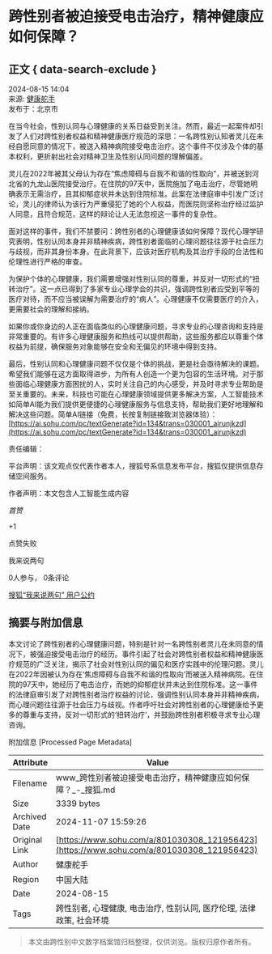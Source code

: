 # 跨性别者被迫接受电击治疗，精神健康应如何保障？

## 正文 { data-search-exclude }


2024-08-15 14:04  
来源: [健康舵手](https://www.sohu.com/a/m.sohu.com?spm=smpc.content-abroad.content.1.1730995109901hn2hcsy)  
发布于：北京市  

在当今社会，性别认同与心理健康的关系日益受到关注。然而，最近一起案件却引发了人们对跨性别者权益和精神健康医疗规范的深思：一名跨性别认知者灵儿在未经自愿同意的情况下，被送入精神病院接受电击治疗。这个事件不仅涉及个体的基本权利，更折射出社会对精神卫生及性别认同问题的理解偏差。

灵儿在2022年被其父母认为存在“焦虑障碍与自我不和谐的性取向”，并被送到河北省的九龙山医院接受治疗。在住院的97天中，医院施加了电击治疗，尽管她明确表示无需治疗，且其抑郁症状并未达到住院标准。此案在法律庭审中引发广泛讨论，灵儿的律师认为该行为严重侵犯了她的个人权益，而医院则坚称治疗经过监护人同意，且符合规范，这样的辩论让人无法忽视这一事件的复杂性。

面对这样的事件，我们不禁要问：跨性别者的心理健康该如何保障？现代心理学研究表明，性别认同本身并非精神疾病，跨性别者面临的心理问题往往源于社会压力与歧视，而非其身份本身。在此背景下，应该对医疗机构及其治疗手段的合法性和伦理性进行严格的审查。

为保护个体的心理健康，我们需要增强对性别认同的尊重，并反对一切形式的“扭转治疗”。这一点已得到了多家专业心理学会的共识，强调跨性别者应受到平等的医疗对待，而不应当被误解为需要治疗的“病人”。心理健康不仅需要医疗的介入，更需要社会的理解和接纳。

如果你或你身边的人正在面临类似的心理健康问题，寻求专业的心理咨询和支持是非常重要的。有许多心理健康服务和热线可以提供帮助，这些服务都应以尊重个体权益为前提，确保服务对象能够在安全和无偏见的环境中得到支持。

最后，性别认同和心理健康问题不仅仅是个体的挑战，更是社会亟待解决的课题。希望我们能够在这方面取得进步，为所有人创造一个更为包容的生活环境。对于那些面临心理健康方面困扰的人，实时关注自己的内心感受，并及时寻求专业帮助是至关重要的。未来，科技也可能在心理健康领域提供更多解决方案，人工智能技术如简单AI能为我们提供更便捷的心理健康服务与信息支持，帮助我们更好地理解和解决这些问题。简单AI链接（免费，长按复制链接致浏览器体验）：[https://ai.sohu.com/pc/textGenerate?id=134&trans=030001_airunjkzd](https://ai.sohu.com/pc/textGenerate?id=134&trans=030001_airunjkzd)

责任编辑：  

平台声明：该文观点仅代表作者本人，搜狐号系信息发布平台，搜狐仅提供信息存储空间服务。  

作者声明：本文包含人工智能生成内容  

_首赞_  

+1  

点赞失败  

我来说两句  

0人参与， 0条评论  

[搜狐“我来说两句” 用户公约](http://zt.pinglun.sohu.com/s2014/sljyhgy/index.shtml)  

## 摘要与附加信息

<!-- tcd_abstract -->
本文讨论了跨性别者的心理健康问题，特别是针对一名跨性别者灵儿在未同意的情况下，被强迫接受电击治疗的经历。事件引起了社会对跨性别者权益和精神健康医疗规范的广泛关注，揭示了社会对性别认同的偏见和医疗实践中的伦理问题。灵儿在2022年因被认为存在‘焦虑障碍与自我不和谐的性取向’而被送入精神病院。在住院的97天中，她经历了电击治疗，而她的抑郁症状并未达到住院标准。这一事件的法律庭审引发了对跨性别者治疗权益的讨论，强调性别认同本身并非精神疾病，而心理问题往往源于社会压力与歧视。作者呼吁社会对跨性别者的心理健康给予更多的尊重与支持，反对一切形式的‘扭转治疗’，并鼓励跨性别者积极寻求专业心理咨询。
<!-- tcd_abstract_end -->

附加信息 [Processed Page Metadata]

| Attribute       | Value                                  |
|-----------------|----------------------------------------|
| Filename        | www_跨性别者被迫接受电击治疗，精神健康应如何保障？_-_搜狐.md                             |
| Size            | 3339 bytes                           |
| Archived Date   | 2024-11-07 15:59:26                             |
| Original Link   | [https://www.sohu.com/a/801030308_121956423](https://www.sohu.com/a/801030308_121956423)                       |
| Author          | 健康舵手                               |
| Region          | 中国大陆                               |
| Date            | 2024-08-15                                 |
| Tags            | 跨性别者, 心理健康, 电击治疗, 性别认同, 医疗伦理, 法律政策, 社会环境                                 |
>
> 本文由跨性别中文数字档案馆归档整理，仅供浏览。版权归原作者所有。
>